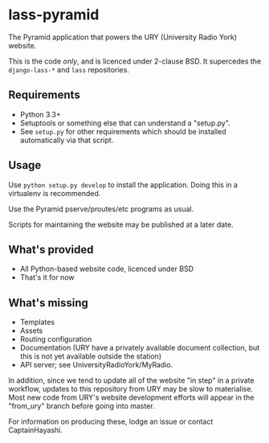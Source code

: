lass-pyramid
============

The Pyramid application that powers the URY (University Radio York) website.

This is the code _only_, and is licenced under 2-clause BSD.  It supercedes the `django-lass-*` and `lass` repositories.

Requirements
------------

* Python 3.3+
* Setuptools or something else that can understand a "setup.py".
* See `setup.py` for other requirements which should be installed automatically via that script.

Usage
-----

Use `python setup.py develop` to install the application.  Doing this in a virtualenv is recommended.

Use the Pyramid pserve/proutes/etc programs as usual.

Scripts for maintaining the website may be published at a later date.

What's provided
---------------

* All Python-based website code, licenced under BSD
* That's it for now

What's missing
--------------

* Templates
* Assets
* Routing configuration
* Documentation (URY have a privately available document collection, but this is not yet available outside the station)
* API server; see UniversityRadioYork/MyRadio.

In addition, since we tend to update all of the website "in step" in a private workflow, updates to this repository from URY may be slow to materialise.
Most new code from URY's website development efforts will appear in the "from_ury" branch before going into master.

For information on producing these, lodge an issue or contact CaptainHayashi.
